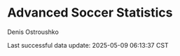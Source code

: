 # Advanced Soccer Statistics
Denis Ostroushko

<!-- gfm -->

Last successful data update: 2025-05-09 06:13:37 CST
